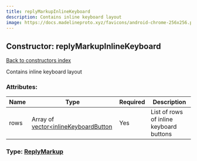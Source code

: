 ```yaml
---
title: replyMarkupInlineKeyboard
description: Contains inline keyboard layout
image: https://docs.madelineproto.xyz/favicons/android-chrome-256x256.png
---
```

## Constructor: replyMarkupInlineKeyboard  
[Back to constructors index](index.md)



Contains inline keyboard layout

### Attributes:

| Name     |    Type       | Required | Description |
|----------|---------------|----------|-------------|
|rows|Array of [vector<inlineKeyboardButton](../constructors/vector<inlineKeyboardButton.md) | Yes|List of rows of inline keyboard buttons|



### Type: [ReplyMarkup](../types/ReplyMarkup.md)


